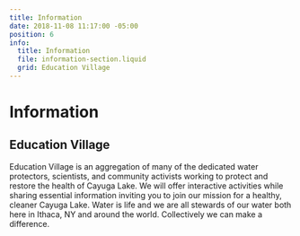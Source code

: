 ```yaml
---
title: Information
date: 2018-11-08 11:17:00 -05:00
position: 6
info:
  title: Information
  file: information-section.liquid
  grid: Education Village
---
```


# Information

## Education Village

Education Village is an aggregation of many of the dedicated water protectors, scientists, and community activists working to protect and restore the health of Cayuga Lake. We will offer interactive activities while sharing essential information inviting you to join our mission for a healthy, cleaner Cayuga Lake. Water is life and we are all stewards of our water both here in Ithaca, NY and around the world. Collectively we can make a difference.